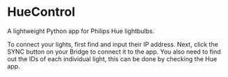 # HueControl
A lightweight Python app for Philips Hue lightbulbs.

To connect your lights, first find and input their IP address.
Next, click the SYNC button on your Bridge to connect it to the app.
You also need to find out the IDs of each individual light, this can be done by checking the Hue app.
